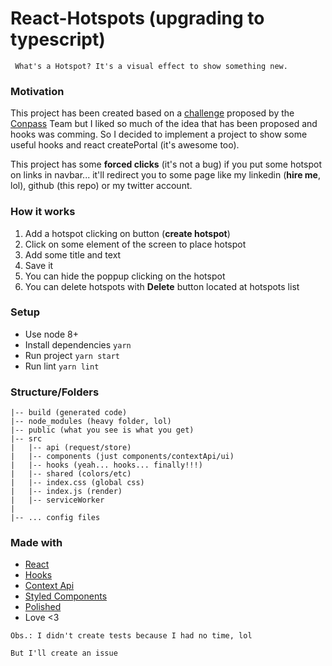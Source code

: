 # React-Hotspots (upgrading to typescript)

` What's a Hotspot? It's a visual effect to show something new.`

### Motivation

This project has been created based on a [challenge](https://github.com/Conpass/challenges/blob/master/Frontend-Challenge.md) proposed by the [Conpass](https://www.conpass.io/) Team but I liked so much of the idea that has been proposed and hooks was comming. So I decided to implement a project to show some useful hooks and react createPortal (it's awesome too).

This project has some **forced clicks** (it's not a bug) if you put some hotspot on links in navbar... it'll redirect you to some page like my linkedin (**hire me**, lol), github (this repo) or my twitter account.

### How it works

1. Add a hotspot clicking on button (**create hotspot**)
2. Click on some element of the screen to place hotspot
3. Add some title and text
4. Save it
5. You can hide the poppup clicking on the hotspot
6. You can delete hotspots with **Delete** button located at hotspots list

### Setup

* Use node 8+
* Install dependencies `yarn`
* Run project `yarn start`
* Run lint `yarn lint`

### Structure/Folders

```
|-- build (generated code)
|-- node_modules (heavy folder, lol)
|-- public (what you see is what you get)
|-- src
|   |-- api (request/store)
|   |-- components (just components/contextApi/ui)
|   |-- hooks (yeah... hooks... finally!!!)
|   |-- shared (colors/etc)
|   |-- index.css (global css)
|   |-- index.js (render)
|   |-- serviceWorker
|
|-- ... config files

```

### Made with

* [React](https://reactjs.org/)
* [Hooks](https://reactjs.org/docs/hooks-faq.html)
* [Context Api](https://reactjs.org/docs/context.html)
* [Styled Components](https://www.styled-components.com/)
* [Polished](https://github.com/styled-components/polished)
* Love <3

`Obs.: I didn't create tests because I had no time, lol`

`But I'll create an issue`
